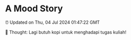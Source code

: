 # A Mood Story

⏰ Updated on Thu, 04 Jul 2024 01:47:22 GMT

💭 Thought: Lagi butuh kopi untuk menghadapi tugas kuliah!

